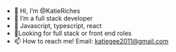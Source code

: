 - 👋 Hi, I’m @KatieRiches
- 👀 I’m a full stack developer
- 🌱 Javascript, typescript, react 
- 💞Looking for full stack or front end roles
- 📫 How to reach me! Email: katiegee2011@gmail.com

<!---
KatieRiches/KatieRiches is a ✨ special ✨ repository because its `README.md` (this file) appears on your GitHub profile.
You can click the Preview link to take a look at your changes.
--->
